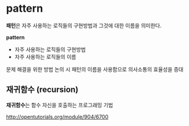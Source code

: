 # pattern



**패턴**은 자주 사용하는 로직들의 구현방법과 그것에 대한 이름을 의미한다. 



**pattern**

* 자주 사용하는 로직들의 구현방법
* 자주 사용하는 로직들의 이름



문제 해결을 위한 방법 논의 시 패턴의 이름을 사용함으로 의사소통의 효율성을 증대





## 재귀함수 (recursion)



**재귀함수**는 함수 자신을 호출하는 프로그래밍 기법



<http://opentutorials.org/module/904/6700>